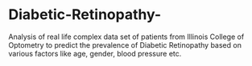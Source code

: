 # Diabetic-Retinopathy-
Analysis of real life complex data set of patients from Illinois College of Optometry to predict the prevalence of Diabetic Retinopathy based on various factors like age, gender, blood pressure etc.
